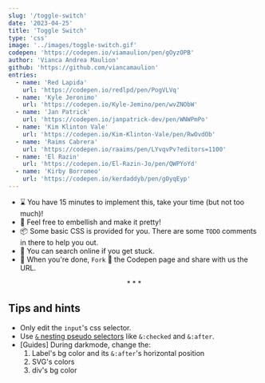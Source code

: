 ```yaml
---
slug: '/toggle-switch'
date: '2023-04-25'
title: 'Toggle Switch'
type: 'css'
image: '../images/toggle-switch.gif'
codepen: 'https://codepen.io/viamaulion/pen/gOyzOPB'
author: 'Vianca Andrea Maulion'
github: 'https://github.com/viancamaulion'
entries:
  - name: 'Red Lapida'
    url: 'https://codepen.io/redlpd/pen/PogVLVq'
  - name: 'Kyle Jeronimo'
    url: 'https://codepen.io/Kyle-Jemino/pen/wvZNObW'
  - name: 'Jan Patrick'
    url: 'https://codepen.io/janpatrick-dev/pen/WNWPmPo'
  - name: 'Kim Klinton Vale'
    url: 'https://codepen.io/Kim-Klinton-Vale/pen/RwOvdOb'
  - name: 'Raims Cabrera'
    url: 'https://codepen.io/raaims/pen/LYvqvPv?editors=1100'
  - name: 'El Razin'
    url: 'https://codepen.io/El-Razin-Jo/pen/QWPYoYd'
  - name: 'Kirby Borromeo'
    url: 'https://codepen.io/kerdaddyb/pen/gOyqEyp'
---
```


- ⌛ You have 15 minutes to implement this, take your time (but not too much)!
- 💅 Feel free to embellish and make it pretty!
- 📦 Some basic CSS is provided for you. There are some `TODO` comments in there to help you out.
- 🧙 You can search online if you get stuck.
- 🎉 When you're done, `Fork` 🍴 the Codepen page and share with us the URL.

<p align='center'>* * *</p>

## Tips and hints

- Only edit the `input`'s css selector.
- Use [`&` nesting pseudo selectors](https://developer.mozilla.org/en-US/docs/Web/CSS/Nesting_selector) like `&:checked` and `&:after`.
- [Guides] During darkmode, change the:
  1. Label's bg color and its `&:after`'s horizontal position
  2. SVG's colors
  3. div's bg color
